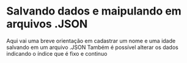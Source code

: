 # Salvando dados e maipulando em arquivos .JSON


Aqui vai uma breve orientação em cadastrar um nome e uma idade salvando em um arquivo .JSON
Também é possível alterar os dados indicando o índice que é fixo e continuo
